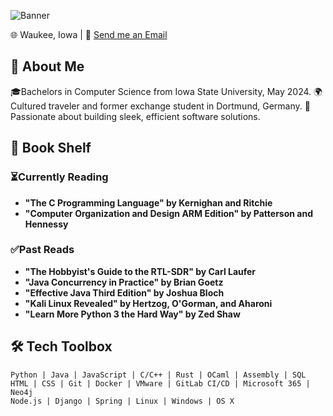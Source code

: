 ![Banner](https://via.placeholder.com/1200x300/00008B/FFFFFF/?text=Hi,+I'm+Jake+Huseman)

🌐 Waukee, Iowa | 📧 [Send me an Email](mailto:jakehuseman@outlook.com)

## 🚀 About Me

🎓Bachelors in Computer Science from Iowa State University, May 2024. 🌍Cultured traveler and former exchange student in Dortmund, Germany. 🔧Passionate about building sleek, efficient software solutions.

## 📖 Book Shelf

### ⏳Currently Reading
- **"The C Programming Language" by Kernighan and Ritchie**
- **"Computer Organization and Design ARM Edition" by Patterson and Hennessy**

### ✅Past Reads
- **"The Hobbyist's Guide to the RTL-SDR" by Carl Laufer**
- **"Java Concurrency in Practice" by Brian Goetz**
- **"Effective Java Third Edition" by Joshua Bloch**
- **"Kali Linux Revealed" by Hertzog, O'Gorman, and Aharoni**
- **"Learn More Python 3 the Hard Way" by Zed Shaw**

## 🛠️ Tech Toolbox
```plaintext
Python | Java | JavaScript | C/C++ | Rust | OCaml | Assembly | SQL
HTML | CSS | Git | Docker | VMware | GitLab CI/CD | Microsoft 365 | Neo4j
Node.js | Django | Spring | Linux | Windows | OS X
```

